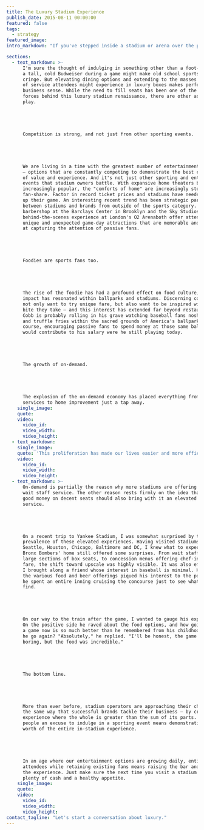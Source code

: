 ```yaml
---
title: The Luxury Stadium Experience
publish_date: 2015-08-11 00:00:00
featured: false
tags:
  - strategy
featured_image:
intro_markdown: "If you've stepped inside a stadium or arena over the past few years, you'll have noticed a shift in the overall experience. While hotdogs, foam fingers and rowdy fans are still present, many new and, more significantly, upscale additions are becoming standard practice. You're now just as likely to find microbrews and artisanal delicacies, as you are peanuts and crackerjack.​"

sections:
  - text_markdown: >-
      I'm sure the thought of indulging in something other than a foot-long and
      a tall, cold Budweiser during a game might make old school sports fans
      cringe. But elevating dining options and extending to the masses the type
      of service attendees might experience in luxury boxes makes perfect
      business sense. While the need to fill seats has been one of the driving
      forces behind this luxury stadium renaissance, there are other aspects at
      play.





      Competition is strong, and not just from other sporting events.





      We are living in a time with the greatest number of entertainment options
      – options that are constantly competing to demonstrate the best combination
      of value and experience. And it's not just other sporting and entertainment
      events that stadium owners battle. With expansive home theaters becoming
      increasingly popular, the "comforts of home" are increasingly stealing
      fan-share. Factor in record ticket prices and stadiums have needed to step
      up their game. An interesting recent trend has been strategic partnerships
      between stadiums and brands from outside of the sports category. The GQ
      barbershop at the Barclays Center in Brooklyn and the Sky Studios
      behind-the-scenes experience at London's O2 Arenaboth offer attendees
      unique and unexpected game-day attractions that are memorable and succeed
      at capturing the attention of passive fans.





      Foodies are sports fans too.





      The rise of the foodie has had a profound effect on food culture, and this
      impact has resonated within ballparks and stadiums. Discerning consumers
      not only want to try unique fare, but also want to be inspired with every
      bite they take – and this interest has extended far beyond restaurants. Ty
      Cobb is probably rolling in his grave watching baseball fans nosh on quinoa
      and truffle fries within the sacred grounds of America's ballparks. Of
      course, encouraging passive fans to spend money at those same ballparks
      would contribute to his salary were he still playing today.





      The growth of on-demand.





      The explosion of the on-demand economy has placed everything from car
      services to home improvement just a tap away.​
    single_image:
    quote:
    video:
      video_id:
      video_width:
      video_height:
  - text_markdown:
    single_image:
    quote: 'This proliferation has made our lives easier and more efficient, but has also created a widespread impatience.'
    video:
      video_id:
      video_width:
      video_height:
  - text_markdown: >-
      On-demand is partially the reason why more stadiums are offering in-seat
      wait staff service. The other reason rests firmly on the idea that spending
      good money on decent seats should also bring with it an elevated level of
      service.





      On a recent trip to Yankee Stadium, I was somewhat surprised by the
      prevalence of these elevated experiences. Having visited stadiums in
      Seattle, Houston, Chicago, Baltimore and DC, I knew what to expect. But the
      Bronx Bombers' home still offered some surprises. From wait staff serving
      large sections of box seats, to concession menus offering chef-inspired
      fare, the shift toward upscale was highly visible. It was also effective.
      I brought along a friend whose interest in baseball is minimal. However,
      the various food and beer offerings piqued his interest to the point where
      he spent an entire inning cruising the concourse just to see what he could
      find.





      On our way to the train after the game, I wanted to gauge his experience.
      On the positive side he raved about the food options, and how going to
      a game now is so much better than he remembered from his childhood. Would
      he go again? "Absolutely," he replied. "I'll be honest, the game was super
      boring, but the food was incredible."





      The bottom line.





      More than ever before, stadium operators are approaching their challenge
      the same way that successful brands tackle their business – by crafting an
      experience where the whole is greater than the sum of its parts. Giving
      people an excuse to indulge in a sporting event means demonstrating the
      worth of the entire in-stadium experience.





      In an age where our entertainment options are growing daily, enticing new
      attendees while retaining existing fans means raising the bar and expanding
      the experience. Just make sure the next time you visit a stadium you bring
      plenty of cash and a healthy appetite.​
    single_image:
    quote:
    video:
      video_id:
      video_width:
      video_height:
contact_tagline: "Let's start a conversation about luxury."
---
```



